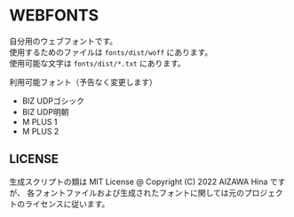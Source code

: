 WEBFONTS
========

自分用のウェブフォントです。  
使用するためのファイルは `fonts/dist/woff` にあります。  
使用可能な文字は `fonts/dist/*.txt` にあります。


利用可能フォント（予告なく変更します）

  - BIZ UDPゴシック
  - BIZ UDP明朝
  - M PLUS 1
  - M PLUS 2

LICENSE
-------

生成スクリプトの類は MIT License @ Copyright (C) 2022 AIZAWA Hina ですが、
各フォントファイルおよび生成されたフォントに関しては元のプロジェクトのライセンスに従います。
